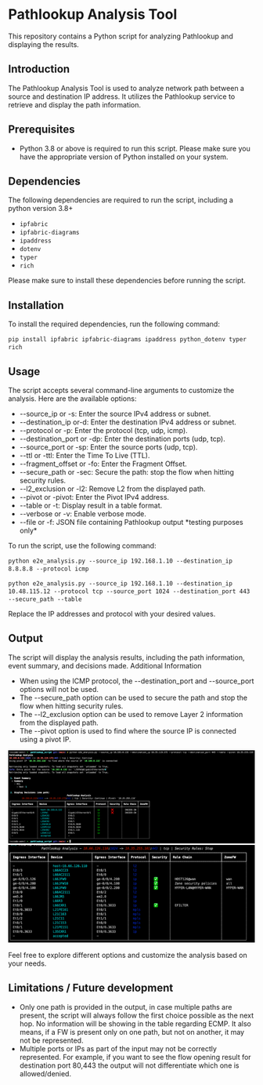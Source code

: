 # Pathlookup Analysis Tool

This repository contains a Python script for analyzing Pathlookup and displaying the results.

## Introduction

The Pathlookup Analysis Tool is used to analyze network path between a source and destination IP address. It utilizes the Pathlookup service to retrieve and display the path information.

## Prerequisites

- Python 3.8 or above is required to run this script. Please make sure you have the appropriate version of Python installed on your system.

## Dependencies

The following dependencies are required to run the script, including a python version 3.8+

- `ipfabric`
- `ipfabric-diagrams`
- `ipaddress`
- `dotenv`
- `typer`
- `rich`

Please make sure to install these dependencies before running the script.

## Installation

To install the required dependencies, run the following command:

```shell
pip install ipfabric ipfabric-diagrams ipaddress python_dotenv typer rich
```

## Usage

The script accepts several command-line arguments to customize the analysis. Here are the available options:

- --source_ip or -s: Enter the source IPv4 address or subnet.
- --destination_ip or-d: Enter the destination IPv4 address or subnet.
- --protocol or -p: Enter the protocol (tcp, udp, icmp).
- --destination_port or -dp: Enter the destination ports (udp, tcp).
- --source_port or -sp: Enter the source ports (udp, tcp).
- --ttl or -ttl: Enter the Time To Live (TTL).
- --fragment_offset or -fo: Enter the Fragment Offset.
- --secure_path or -sec: Secure the path: stop the flow when hitting security rules.
- --l2_exclusion or -l2: Remove L2 from the displayed path.
- --pivot or -pivot: Enter the Pivot IPv4 address.
- --table or -t: Display result in a table format.
- --verbose or -v: Enable verbose mode.
- --file or -f: JSON file containing Pathlookup output \*testing purposes only\*

To run the script, use the following command:

```shell
python e2e_analysis.py --source_ip 192.168.1.10 --destination_ip 8.8.8.8 --protocol icmp
```

```shell
python e2e_analysis.py --source_ip 192.168.1.10 --destination_ip 10.48.115.12 --protocol tcp --source_port 1024 --destination_port 443 --secure_path --table
```

Replace the IP addresses and protocol with your desired values.

## Output

The script will display the analysis results, including the path information, event summary, and decisions made.
Additional Information

- When using the ICMP protocol, the --destination_port and --source_port options will not be used.
- The --secure_path option can be used to secure the path and stop the flow when hitting security rules.
- The --l2_exclusion option can be used to remove Layer 2 information from the displayed path.
- The --pivot option is used to find where the source IP is connected using a pivot IP.

![Example1: script output](img/result01.png)
![Example2: script output](img/result02.png)

Feel free to explore different options and customize the analysis based on your needs.

## Limitations / Future development

- Only one path is provided in the output, in case multiple paths are present, the script will always follow the first choice possible as the next hop. No information will be showing in the table regarding ECMP. It also means, if a FW is present only on one path, but not on another, it may not be represented.
- Multiple ports or IPs as part of the input may not be correctly represented. For example, if you want to see the flow opening result for destination port 80,443 the output will not differentiate which one is allowed/denied.
